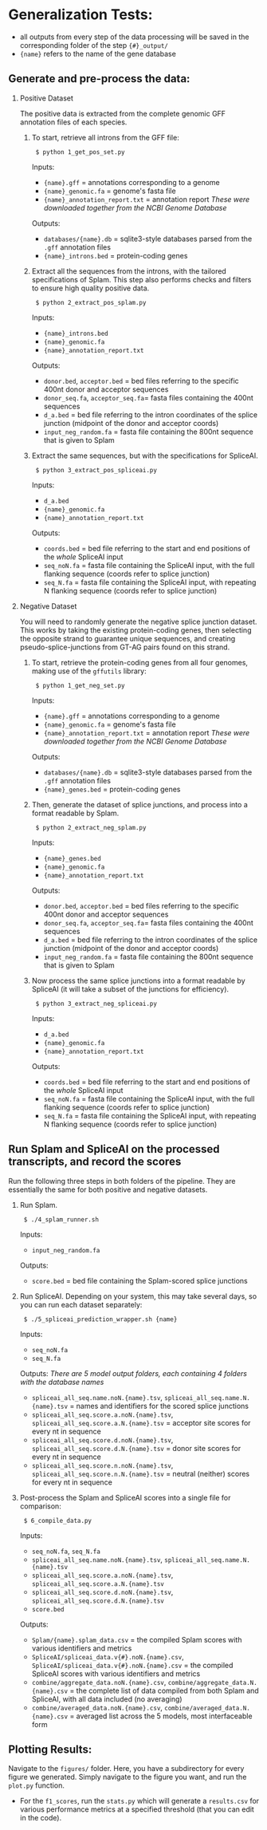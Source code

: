 
# Generalization Tests:

- all outputs from every step of the data processing will be saved in the corresponding folder of the step `{#}_output/`
- `{name}` refers to the name of the gene database

## Generate and pre-process the data:

1. Positive Dataset

    The positive data is extracted from the complete genomic GFF annotation files of each species. 

    1. To start, retrieve all introns from the GFF file:
            
            $ python 1_get_pos_set.py

        Inputs:
        - `{name}.gff` = annotations corresponding to a genome
        - `{name}_genomic.fa` = genome's fasta file 
        - `{name}_annotation_report.txt` = annotation report 
        *These were downloaded together from the NCBI Genome Database*

        Outputs:
        - `databases/{name}.db` = sqlite3-style databases parsed from the `.gff` annotation files
        - `{name}_introns.bed` = protein-coding genes
    
    2. Extract all the sequences from the introns, with the tailored specifications of Splam. This step also performs checks and filters to ensure high quality positive data.

            $ python 2_extract_pos_splam.py
        
        Inputs:
        - `{name}_introns.bed`
        - `{name}_genomic.fa`
        - `{name}_annotation_report.txt`

        Outputs:
        - `donor.bed`, `acceptor.bed` = bed files referring to the specific 400nt donor and acceptor sequences
        - `donor_seq.fa`, `acceptor_seq.fa`= fasta files containing the 400nt sequences
        - `d_a.bed` = bed file referring to the intron coordinates of the splice junction (midpoint of the donor and acceptor coords)
        - `input_neg_random.fa` = fasta file containing the 800nt sequence that is given to Splam

    3. Extract the same sequences, but with the specifications for SpliceAI.

            $ python 3_extract_pos_spliceai.py

        Inputs:
        - `d_a.bed`
        - `{name}_genomic.fa`
        - `{name}_annotation_report.txt`

        Outputs:
        - `coords.bed` = bed file referring to the start and end positions of the *whole* SpliceAI input
        - `seq_noN.fa` = fasta file containing the SpliceAI input, with the full flanking sequence (coords refer to splice junction)
        - `seq_N.fa` = fasta file containing the SpliceAI input, with repeating N flanking sequence (coords refer to splice junction)




2. Negative Dataset
    
    You will need to randomly generate the negative splice junction dataset. This works by taking the existing protein-coding genes, then selecting the opposite strand to guarantee unique sequences, and creating pseudo-splice-junctions from GT-AG pairs found on this strand.
    
    1. To start, retrieve the protein-coding genes from all four genomes, making use of the `gffutils` library: 

            $ python 1_get_neg_set.py

        Inputs:
        - `{name}.gff` = annotations corresponding to a genome
        - `{name}_genomic.fa` = genome's fasta file 
        - `{name}_annotation_report.txt` = annotation report 
        *These were downloaded together from the NCBI Genome Database*

        Outputs:
        - `databases/{name}.db` = sqlite3-style databases parsed from the `.gff` annotation files
        - `{name}_genes.bed` = protein-coding genes

    2. Then, generate the dataset of splice junctions, and process into a format readable by Splam. 
        
            $ python 2_extract_neg_splam.py

        Inputs:
        - `{name}_genes.bed`
        - `{name}_genomic.fa`
        - `{name}_annotation_report.txt`

        Outputs:
        - `donor.bed`, `acceptor.bed` = bed files referring to the specific 400nt donor and acceptor sequences
        - `donor_seq.fa`, `acceptor_seq.fa`= fasta files containing the 400nt sequences
        - `d_a.bed` = bed file referring to the intron coordinates of the splice junction (midpoint of the donor and acceptor coords)
        - `input_neg_random.fa` = fasta file containing the 800nt sequence that is given to Splam

    3. Now process the same splice junctions into a format readable by SpliceAI (it will take a subset of the junctions for efficiency).

            $ python 3_extract_neg_spliceai.py
        
        Inputs:
        - `d_a.bed`
        - `{name}_genomic.fa`
        - `{name}_annotation_report.txt`

        Outputs:
        - `coords.bed` = bed file referring to the start and end positions of the *whole* SpliceAI input
        - `seq_noN.fa` = fasta file containing the SpliceAI input, with the full flanking sequence (coords refer to splice junction)
        - `seq_N.fa` = fasta file containing the SpliceAI input, with repeating N flanking sequence (coords refer to splice junction)


## Run Splam and SpliceAI on the processed transcripts, and record the scores

Run the following three steps in both folders of the pipeline. They are essentially the same for both positive and negative datasets.

1. Run Splam.

        $ ./4_splam_runner.sh
    
    Inputs:
    - `input_neg_random.fa` 

    Outputs:
    - `score.bed` = bed file containing the Splam-scored splice junctions


2. Run SpliceAI. Depending on your system, this may take several days, so you can run each dataset separately: 

        $ ./5_spliceai_prediction_wrapper.sh {name}
    
    Inputs:
    - `seq_noN.fa`
    - `seq_N.fa`

    Outputs:
    *There are 5 model output folders, each containing 4 folders with the database names*
    - `spliceai_all_seq.name.noN.{name}.tsv`, `spliceai_all_seq.name.N.{name}.tsv` = names and identifiers for the scored splice junctions
    - `spliceai_all_seq.score.a.noN.{name}.tsv`, `spliceai_all_seq.score.a.N.{name}.tsv` = acceptor site scores for every nt in sequence
    - `spliceai_all_seq.score.d.noN.{name}.tsv`, `spliceai_all_seq.score.d.N.{name}.tsv` = donor site scores for every nt in sequence
    - `spliceai_all_seq.score.n.noN.{name}.tsv`, `spliceai_all_seq.score.n.N.{name}.tsv` = neutral (neither) scores for every nt in sequence

3. Post-process the Splam and SpliceAI scores into a single file for comparison:

        $ 6_compile_data.py
    
    Inputs:
    - `seq_noN.fa`, `seq_N.fa`
    - `spliceai_all_seq.name.noN.{name}.tsv`, `spliceai_all_seq.name.N.{name}.tsv`
    - `spliceai_all_seq.score.a.noN.{name}.tsv`, `spliceai_all_seq.score.a.N.{name}.tsv`
    - `spliceai_all_seq.score.d.noN.{name}.tsv`, `spliceai_all_seq.score.d.N.{name}.tsv`
    - `score.bed`

    Outputs:
    - `Splam/{name}.splam_data.csv` = the compiled Splam scores with various identifiers and metrics
    - `SpliceAI/spliceai_data.v{#}.noN.{name}.csv`, `SpliceAI/spliceai_data.v{#}.noN.{name}.csv` = the compiled SpliceAI scores with various identifiers and metrics
    - `combine/aggregate_data.noN.{name}.csv`, `combine/aggregate_data.N.{name}.csv` = the complete list of data compiled from both Splam and SpliceAI, with all data included (no averaging)
    - `combine/averaged_data.noN.{name}.csv`, `combine/averaged_data.N.{name}.csv` = averaged list across the 5 models, most interfaceable form


## Plotting Results:

Navigate to the `figures/` folder. Here, you have a subdirectory for every figure we generated. Simply navigate to the figure you want, and run the `plot.py` function.

* For the `f1_scores`, run the `stats.py` which will generate a `results.csv` for various performance metrics at a specified threshold (that you can edit in the code).

